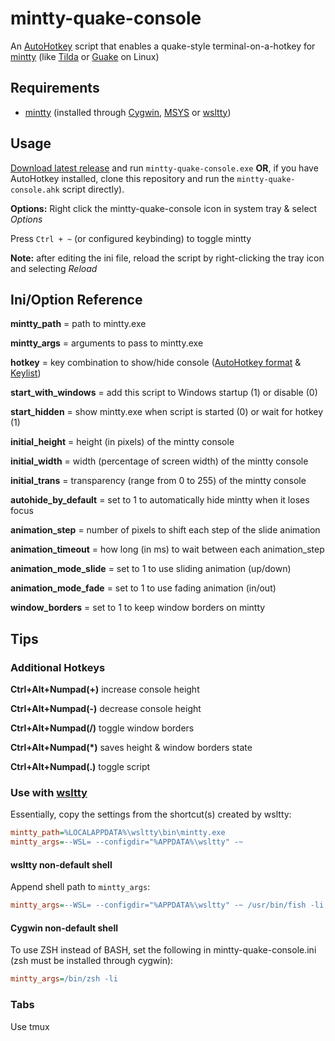 # mintty-quake-console

An [AutoHotkey](http://www.autohotkey.com/) script that enables a quake-style terminal-on-a-hotkey for [mintty](https://github.com/mintty/) (like [Tilda](https://github.com/lanoxx/tilda) or [Guake](http://guake.org/) on Linux)

## Requirements

- [mintty](https://github.com/mintty/) (installed through [Cygwin](http://www.cygwin.com), [MSYS](http://www.mingw.org/wiki/MSYS) or [wsltty](https://github.com/mintty/wsltty))

## Usage

[Download latest release](https://github.com/lonepie/mintty-quake-console/releases) and run `mintty-quake-console.exe` **OR**, if you have AutoHotkey installed, clone this repository and run the `mintty-quake-console.ahk` script directly).

**Options:** Right click the mintty-quake-console icon in system tray & select _Options_

Press `Ctrl + ~` (or configured keybinding) to toggle mintty

**Note:** after editing the ini file, reload the script by right-clicking the tray icon and selecting _Reload_

## Ini/Option Reference

**mintty_path** = path to mintty.exe

**mintty_args** = arguments to pass to mintty.exe

**hotkey** = key combination to show/hide console ([AutoHotkey format](https://www.autohotkey.com/docs/Hotkeys.htm) & [Keylist](https://www.autohotkey.com/docs/KeyList.htm))

**start_with_windows** = add this script to Windows startup (1) or disable (0)

**start_hidden** = show mintty.exe when script is started (0) or wait for hotkey (1)

**initial_height** = height (in pixels) of the mintty console

**initial_width** = width (percentage of screen width) of the mintty console

**initial_trans** = transparency (range from 0 to 255) of the mintty console

**autohide_by_default** = set to 1 to automatically hide mintty when it loses focus

**animation_step** = number of pixels to shift each step of the slide animation

**animation_timeout** = how long (in ms) to wait between each animation_step

**animation_mode_slide** = set to 1 to use sliding animation (up/down)

**animation_mode_fade** = set to 1 to use fading animation (in/out)

**window_borders** = set to 1 to keep window borders on mintty

## Tips

### Additional Hotkeys

**Ctrl+Alt+Numpad(+)** increase console height

**Ctrl+Alt+Numpad(-)** decrease console height

**Ctrl+Alt+Numpad(/)** toggle window borders

**Ctrl+Alt+Numpad(*)** saves height & window borders state

**Ctrl+Alt+Numpad(.)** toggle script

### Use with [wsltty](https://github.com/mintty/wsltty)

Essentially, copy the settings from the shortcut(s) created by wsltty:

```ini
mintty_path=%LOCALAPPDATA%\wsltty\bin\mintty.exe
mintty_args=--WSL= --configdir="%APPDATA%\wsltty" -~
```

#### wsltty non-default shell

Append shell path to `mintty_args`:

```ini
mintty_args=--WSL= --configdir="%APPDATA%\wsltty" -~ /usr/bin/fish -li
```

#### Cygwin non-default shell

To use ZSH instead of BASH, set the following in mintty-quake-console.ini (zsh must be installed through cygwin):

```ini
mintty_args=/bin/zsh -li
```

### Tabs

Use tmux

